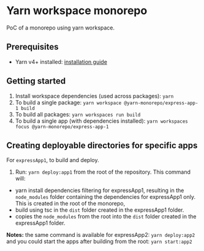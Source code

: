 # Yarn workspace monorepo

PoC of a monorepo using yarn workspace.

## Prerequisites

- Yarn v4+ installed: [installation guide](https://classic.yarnpkg.com/lang/en/docs/install/#mac-stable)


## Getting started

1. Install workspace dependencies (used across packages): `yarn`
1. To build a single package: `yarn workspace @yarn-monorepo/express-app-1 build`
1. To build all packages: `yarn workspaces run build `
1. To build a single app (with dependencies installed): `yarn workspaces focus @yarn-monorepo/express-app-1`

## Creating deployable directories for specific apps

For `expressApp1`, to build and deploy.

1. Run: `yarn deploy:app1` from the root of the repository. This command will:
- yarn install dependencies filtering for expressApp1, resulting in the `node_modules` folder containing the dependencies for expressApp1 only. This is created in the root of the monorepo,
- build using tsc in the `dist` folder created in the expressApp1 folder.
- copies the `node_modules` from the root into the `dist` folder created in the expressApp1 folder.

**Notes:** the same command is available for expressApp2: `yarn deploy:app2` and you could start the apps after building from the root: `yarn start:app2`
